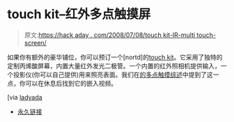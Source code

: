 # touch kit–红外多点触摸屏

> 原文:[https://hack aday . com/2008/07/08/touch kit-IR-multi touch-screen/](https://hackaday.com/2008/07/08/touchkit-ir-multitouch-screen/)

如果你有额外的豪华铺位，你可以预订一个[nortd]的[touch kit](http://nortd.com/touchkit/)。它采用了独特的定制丙烯酸屏幕，内置大量红外发光二极管。一个内置的红外照相机提供输入，一个投影仪(你可以自己提供)用来照亮表面。我们在[的多点触摸综述](http://www.hackaday.com/2008/05/20/multitouch-project-roundup/)中提到了这一点，你可以在休息后找到它的嵌入视频。

[via [ladyada](http://www.ladyada.net/rant/2008/07/touchkit/)

*   [永久链接](http://nortd.com/touchkit/)
